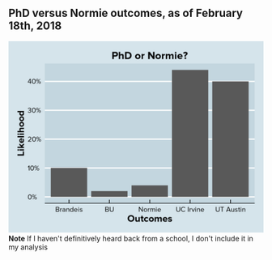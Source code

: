 ## PhD versus Normie outcomes, as of February 18th, 2018
![Image](https://github.com/justinsola/justinsola.github.com/raw/master/files/2018.02.18-outcomes_large.png)
**Note** If I haven't definitively heard back from a school, I don't include it in my analysis
